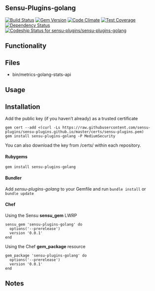 ## Sensu-Plugins-golang

[![Build Status](https://travis-ci.org/sensu-plugins/sensu-plugins-golang.svg?branch=master)](https://travis-ci.org/sensu-plugins/sensu-plugins-golang)
[![Gem Version](https://badge.fury.io/rb/sensu-plugins-golang.svg)](http://badge.fury.io/rb/sensu-plugins-golang)
[![Code Climate](https://codeclimate.com/github/sensu-plugins/sensu-plugins-golang/badges/gpa.svg)](https://codeclimate.com/github/sensu-plugins/sensu-plugins-golang)
[![Test Coverage](https://codeclimate.com/github/sensu-plugins/sensu-plugins-golang/badges/coverage.svg)](https://codeclimate.com/github/sensu-plugins/sensu-plugins-golang)
[![Dependency Status](https://gemnasium.com/sensu-plugins/sensu-plugins-golang.svg)](https://gemnasium.com/sensu-plugins/sensu-plugins-golang)
[ ![Codeship Status for sensu-plugins/sensu-plugins-golang](https://codeship.com/projects/cdd081c0-e2d1-0132-77af-0e8782f5ebb8/status?branch=master)](https://codeship.com/projects/81564)

## Functionality

## Files
 * bin/metrics-golang-stats-api

## Usage

## Installation

Add the public key (if you haven’t already) as a trusted certificate

```
gem cert --add <(curl -Ls https://raw.githubusercontent.com/sensu-plugins/sensu-plugins.github.io/master/certs/sensu-plugins.pem)
gem install sensu-plugins-golang -P MediumSecurity
```

You can also download the key from /certs/ within each repository.

#### Rubygems

`gem install sensu-plugins-golang`

#### Bundler

Add *sensu-plugins-golang* to your Gemfile and run `bundle install` or `bundle update`

#### Chef

Using the Sensu **sensu_gem** LWRP
```
sensu_gem 'sensu-plugins-golang' do
  options('--prerelease')
  version '0.0.1'
end
```

Using the Chef **gem_package** resource
```
gem_package 'sensu-plugins-golang' do
  options('--prerelease')
  version '0.0.1'
end
```

## Notes
